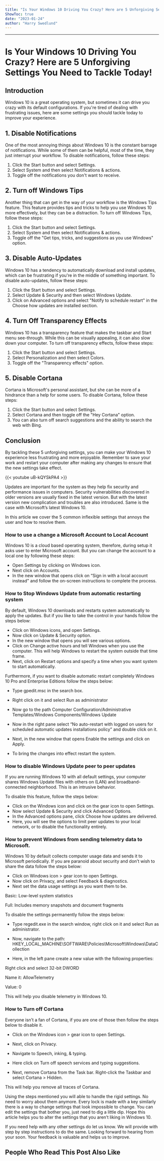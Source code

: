 ```yaml
---
title: "Is Your Windows 10 Driving You Crazy? Here are 5 Unforgiving Settings You Need to Tackle Today!"
ShowToc: true 
date: "2023-01-24"
author: "Harry Swedlund"
---
```

*****
# Is Your Windows 10 Driving You Crazy? Here are 5 Unforgiving Settings You Need to Tackle Today!

## Introduction

Windows 10 is a great operating system, but sometimes it can drive you crazy with its default configurations. If you're tired of dealing with frustrating issues, here are some settings you should tackle today to improve your experience.

## 1. Disable Notifications

One of the most annoying things about Windows 10 is the constant barrage of notifications. While some of them can be helpful, most of the time, they just interrupt your workflow. To disable notifications, follow these steps:

1. Click the Start button and select Settings.
2. Select System and then select Notifications & actions.
3. Toggle off the notifications you don't want to receive.

## 2. Turn off Windows Tips

Another thing that can get in the way of your workflow is the Windows Tips feature. This feature provides tips and tricks to help you use Windows 10 more effectively, but they can be a distraction. To turn off Windows Tips, follow these steps:

1. Click the Start button and select Settings.
2. Select System and then select Notifications & actions.
3. Toggle off the "Get tips, tricks, and suggestions as you use Windows" option.

## 3. Disable Auto-Updates

Windows 10 has a tendency to automatically download and install updates, which can be frustrating if you're in the middle of something important. To disable auto-updates, follow these steps:

1. Click the Start button and select Settings.
2. Select Update & Security and then select Windows Update.
3. Click on Advanced options and select "Notify to schedule restart" in the Choose how updates are installed section.

## 4. Turn Off Transparency Effects

Windows 10 has a transparency feature that makes the taskbar and Start menu see-through. While this can be visually appealing, it can also slow down your computer. To turn off transparency effects, follow these steps:

1. Click the Start button and select Settings.
2. Select Personalization and then select Colors.
3. Toggle off the "Transparency effects" option.

## 5. Disable Cortana

Cortana is Microsoft's personal assistant, but she can be more of a hindrance than a help for some users. To disable Cortana, follow these steps:

1. Click the Start button and select Settings.
2. Select Cortana and then toggle off the "Hey Cortana" option.
3. You can also turn off search suggestions and the ability to search the web with Bing.

## Conclusion

By tackling these 5 unforgiving settings, you can make your Windows 10 experience less frustrating and more enjoyable. Remember to save your work and restart your computer after making any changes to ensure that the new settings take effect.

{{< youtube uB-kQYSkPA4 >}} 



Updates are important for the system as they help fix security and performance issues in computers. Security vulnerabilities discovered in older versions are usually fixed in the latest version. But with the latest version new complication and troubles are also introduced. Same is the case with Microsoft’s latest Windows 10.
 
In this article we cover the 5 common inflexible settings that annoys the user and how to resolve them.
 
### How to use a change a Microsoft Account to Local Account
 
Windows 10 is a cloud based operating system, therefore, during setup it asks user to enter Microsoft account. But you can change the account to a local one by following these steps:
 
- Open Settings by clicking on Windows icon.
 - Next click on Accounts.
 - In the new window that opens click on “Sign in with a local account instead” and follow the on-screen instructions to complete the process.

 

 
### How to Stop Windows Update from automatic restarting system 
 
By default, Windows 10 downloads and restarts system automatically to apply the updates. But if you like to take the control in your hands follow the steps below:
 
- Click on Windows icons, and open Settings.
 - Now click on Update & Security option.
 - In the new window that opens you will see various options.
 - Click on Change active hours and tell Windows when you use the computer. This will help Windows to restart the system outside that time frame.
 - Next, click on Restart options and specify a time when you want system to start automatically.

 
Furthermore, if you want to disable automatic restart completely Windows 10 Pro and Enterprise Editions follow the steps below:
 
- Type gpedit.msc in the search box.
 - Right click on it and select Run as administrator

 
- Now go to the path Computer Configuration/Administrative Templates/Windows Components/Windows Update
 - Now in the right pane select “No auto-restart with logged on users for scheduled automatic updates installations policy” and double click on it.
 - Next, in the new window that opens Enable the settings and click on Apply.
 - To bring the changes into effect restart the system.

 
### How to disable Windows Update peer to peer updates
 
If you are running Windows 10 with all default settings, your computer shares Windows Update files with others on (LAN) and broadband-connected neighborhood. This is an intrusive behavior.
 
To disable this feature, follow the steps below:
 
- Click on the Windows icon and click on the gear icon to open Settings.
 - Now select Update & Security and click Advanced Options.
 - In the Advanced options pane, click Choose how updates are delivered.
 - Here, you will see the options to limit peer updates to your local network, or to disable the functionality entirely.

 
### How to prevent Windows from sending telemetry data to Microsoft.
 
Windows 10 by default collects computer usage data and sends it to Microsoft periodically. If you are paranoid about security and don’t wish to share the data follow the steps below:
 
- Click on Windows icon > gear icon to open Settings.
 - Now click on Privacy, and select Feedback & diagnostics.
 - Next set the data usage settings as you want them to be.

 
Basic: Low-level system statistics
 
Full: Includes memory snapshots and document fragments
 
To disable the settings permanently follow the steps below:
 
- Type regedit.exe in the search window, right click on it and select Run as administrator.
 - Now, navigate to the path: HKEY_LOCAL_MACHINE\SOFTWARE\Policies\Microsoft\Windows\DataCollection

 
- Here, in the left pane create a new value with the following properties:

 
Right click and select 32-bit DWORD
 
Name it: AllowTelemetry
 
Value: 0
 
This will help you disable telemetry in Windows 10.
 
### How to Turn off Cortana
 
Everyone isn’t a fan of Cortana, if you are one of those then follow the steps below to disable it.
 
- Click on the Windows icon > gear icon to open Settings.
 - Next, click on Privacy.
 - Navigate to Speech, inking, & typing.
 - Here click on Turn off speech services and typing suggestions.

 
- Next, remove Cortana from the Task bar. Right-click the Taskbar and select Cortana > Hidden.

 
This will help you remove all traces of Cortana.
 
Using the steps mentioned you will able to handle the rigid settings. No need to worry about them anymore. Every lock is made with a key similarly there is a way to change settings that look impossible to change. You can edit the settings that bother you, just need to dig a little dip. Hope this article helps you to alter the settings that you aren’t liking in Windows 10.
 
If you need help with any other settings do let us know. We will provide with step by step instructions to do the same. Looking forward to hearing from your soon. Your feedback is valuable and helps us to improve.
 
##  People Who Read This Post Also Like 



